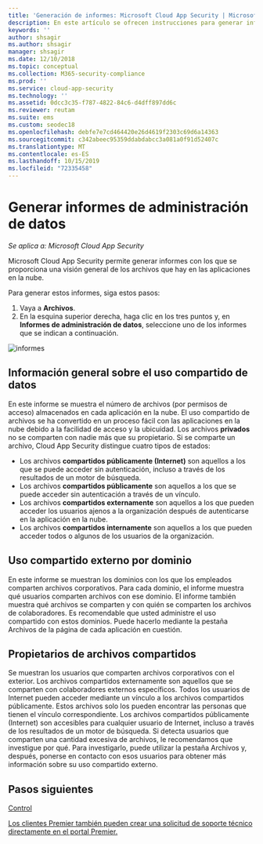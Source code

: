 ```yaml
---
title: 'Generación de informes: Microsoft Cloud App Security | Microsoft Docs'
description: En este artículo se ofrecen instrucciones para generar informes de administración de datos en Microsoft Cloud App Security.
keywords: ''
author: shsagir
ms.author: shsagir
manager: shsagir
ms.date: 12/10/2018
ms.topic: conceptual
ms.collection: M365-security-compliance
ms.prod: ''
ms.service: cloud-app-security
ms.technology: ''
ms.assetid: 0dcc3c35-f787-4822-84c6-d4dff897dd6c
ms.reviewer: reutam
ms.suite: ems
ms.custom: seodec18
ms.openlocfilehash: debfe7e7cd464420e26d4619f2303c69d6a14363
ms.sourcegitcommit: c342abeec95359ddabdabcc3a081a0f91d52407c
ms.translationtype: MT
ms.contentlocale: es-ES
ms.lasthandoff: 10/15/2019
ms.locfileid: "72335458"
---
```

# <a name="generate-data-management-reports"></a>Generar informes de administración de datos

*Se aplica a: Microsoft Cloud App Security*

Microsoft Cloud App Security permite generar informes con los que se proporciona una visión general de los archivos que hay en las aplicaciones en la nube.

Para generar estos informes, siga estos pasos:

1. Vaya a **Archivos**. 
2. En la esquina superior derecha, haga clic en los tres puntos y, en **Informes de administración de datos**, seleccione uno de los informes que se indican a continuación.

 ![informes](./media/reports.png)

## <a name="data-sharing-overview"></a>Información general sobre el uso compartido de datos 

En este informe se muestra el número de archivos (por permisos de acceso) almacenados en cada aplicación en la nube. El uso compartido de archivos se ha convertido en un proceso fácil con las aplicaciones en la nube debido a la facilidad de acceso y la ubicuidad. Los archivos **privados** no se comparten con nadie más que su propietario. Si se comparte un archivo, Cloud App Security distingue cuatro tipos de estados:
- Los archivos **compartidos públicamente (Internet)** son aquellos a los que se puede acceder sin autenticación, incluso a través de los resultados de un motor de búsqueda.
 - Los archivos **compartidos públicamente** son aquellos a los que se puede acceder sin autenticación a través de un vínculo.
 - Los archivos **compartidos externamente** son aquellos a los que pueden acceder los usuarios ajenos a la organización después de autenticarse en la aplicación en la nube.
- Los archivos **compartidos internamente** son aquellos a los que pueden acceder todos o algunos de los usuarios de la organización.

## <a name="outbound-sharing-by-domain"></a>Uso compartido externo por dominio

En este informe se muestran los dominios con los que los empleados comparten archivos corporativos. Para cada dominio, el informe muestra qué usuarios comparten archivos con ese dominio. El informe también muestra qué archivos se comparten y con quién se comparten los archivos de colaboradores. Es recomendable que usted administre el uso compartido con estos dominios. Puede hacerlo mediante la pestaña Archivos de la página de cada aplicación en cuestión.

## <a name="owners-of-shared-files"></a>Propietarios de archivos compartidos

Se muestran los usuarios que comparten archivos corporativos con el exterior. Los archivos compartidos externamente son aquellos que se comparten con colaboradores externos específicos. Todos los usuarios de Internet pueden acceder mediante un vínculo a los archivos compartidos públicamente. Estos archivos solo los pueden encontrar las personas que tienen el vínculo correspondiente. Los archivos compartidos públicamente (Internet) son accesibles para cualquier usuario de Internet, incluso a través de los resultados de un motor de búsqueda. Si detecta usuarios que comparten una cantidad excesiva de archivos, le recomendamos que investigue por qué. Para investigarlo, puede utilizar la pestaña Archivos y, después, ponerse en contacto con esos usuarios para obtener más información sobre su uso compartido externo.


  
## <a name="next-steps"></a>Pasos siguientes 
[Control](control.md)   

[Los clientes Premier también pueden crear una solicitud de soporte técnico directamente en el portal Premier.](https://premier.microsoft.com/)  
  
  

